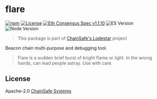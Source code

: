 # flare

[![npm](https://img.shields.io/npm/v/@lodestar/flare)](https://www.npmjs.com/package/@lodestar/flare)
[![License](https://img.shields.io/badge/License-Apache%202.0-blue.svg)](https://opensource.org/licenses/Apache-2.0)
[![Eth Consensus Spec v1.1.10](https://img.shields.io/badge/ETH%20consensus--spec-1.1.10-blue)](https://github.com/ethereum/consensus-specs/releases/tag/v1.1.10)
![ES Version](https://img.shields.io/badge/ES-2020-yellow)
![Node Version](https://img.shields.io/badge/node-12.x-green)

> This package is part of [ChainSafe's Lodestar](https://lodestar.chainsafe.io) project

Beacon chain multi-purpose and debugging tool.

> Flare is a sudden brief burst of bright flame or light.
> In the wrong hands, can lead people astray.
> Use with care.

## License

Apache-2.0 [ChainSafe Systems](https://chainsafe.io)
